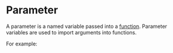 # Parameter
A parameter is a named variable passed into a [function](https://developer.mozilla.org/en-US/docs/Glossary/Function). Parameter variables are used to import arguments into functions. 

For example:
